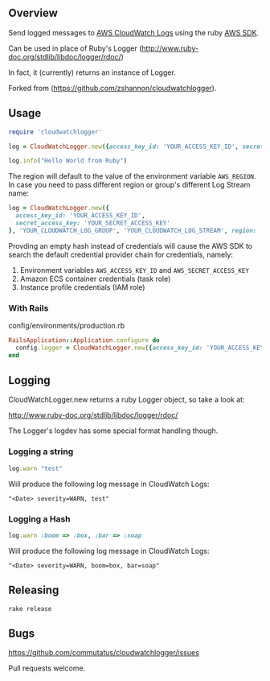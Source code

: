 Overview
--------

Send logged messages to [AWS CloudWatch Logs](http://docs.aws.amazon.com/AmazonCloudWatch/latest/DeveloperGuide/WhatIsCloudWatchLogs.html) using the ruby [AWS SDK](http://docs.aws.amazon.com/sdkforruby/api/index.html).

Can be used in place of Ruby's Logger
(<http://www.ruby-doc.org/stdlib/libdoc/logger/rdoc/>)

In fact, it (currently) returns an instance of Logger.

Forked from (<https://github.com/zshannon/cloudwatchlogger>).

Usage
-----
```ruby
require 'cloudwatchlogger'

log = CloudWatchLogger.new({access_key_id: 'YOUR_ACCESS_KEY_ID', secret_access_key: 'YOUR_SECRET_ACCESS_KEY'}, 'YOUR_CLOUDWATCH_LOG_GROUP')

log.info("Hello World from Ruby")
```

The region will default to the value of the environment variable `AWS_REGION`. In case you need to pass different region or group's different Log Stream name:

```ruby
log = CloudWatchLogger.new({
  access_key_id: 'YOUR_ACCESS_KEY_ID',
  secret_access_key: 'YOUR_SECRET_ACCESS_KEY'
}, 'YOUR_CLOUDWATCH_LOG_GROUP', 'YOUR_CLOUDWATCH_LOG_STREAM', region: 'YOUR_CLOUDWATCH_REGION' )
```

Provding an empty hash instead of credentials will cause the AWS SDK to search the default credential provider chain for credentials, namely:

1. Environment variables `AWS_ACCESS_KEY_ID` and `AWS_SECRET_ACCESS_KEY`
1. Amazon ECS container credentials (task role)
1. Instance profile credentials (IAM role)

### With Rails

config/environments/production.rb
```ruby
RailsApplication::Application.configure do
  config.logger = CloudWatchLogger.new({access_key_id: 'YOUR_ACCESS_KEY_ID', secret_access_key: 'YOUR_SECRET_ACCESS_KEY'}, 'YOUR_CLOUDWATCH_LOG_GROUP', 'YOUR_CLOUDWATCH_LOG_STREAM', 'YOUR_CLOUDWATCH_REGION')
end
```


Logging
-------

CloudWatchLogger.new returns a ruby Logger object, so take a look at:

http://www.ruby-doc.org/stdlib/libdoc/logger/rdoc/

The Logger's logdev has some special format handling though.

### Logging a string

```ruby
log.warn "test"
```

Will produce the following log message in CloudWatch Logs:

```
"<Date> severity=WARN, test"
```

### Logging a Hash

```ruby
log.warn :boom => :box, :bar => :soap
```

Will produce the following log message in CloudWatch Logs:

```
"<Date> severity=WARN, boom=box, bar=soap"
```

Releasing
-----

`rake release`

Bugs
-----

https://github.com/commutatus/cloudwatchlogger/issues

Pull requests welcome.
